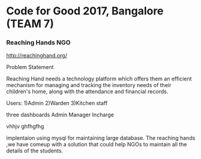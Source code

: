 # Code for Good 2017, Bangalore (TEAM 7)

### Reaching Hands NGO
http://reachinghand.org/

Problem Statement

Reaching Hand needs a technology platform which offers them an efficient mechanism for managing and tracking the inventory needs of their children's home, along with the attendance and financial records.

Users:
1)Admin
2)Warden
3)Kitchen staff

three dashboards 
Admin
Manager
Incharge


vhhjv
ghfhgfhg

<script type="text/javascript">
    var Tawk_API = Tawk_API || {}, Tawk_LoadStart = new Date();
    (function () {
        var s1 = document.createElement("script"), s0 = document.getElementsByTagName("script")[0];
        s1.async = true;
        s1.src = 'https://embed.tawk.to/5937fbd2b3d02e11ecc68a97/default';
        s1.charset = 'UTF-8';
        s1.setAttribute('crossorigin', '*');
        s0.parentNode.insertBefore(s1, s0);
    })();
</script>

implentaion using mysql for maintaining large database.
The reaching hands ,we have comeup with a solution that could help NGOs to maintain all the details of the students. 







